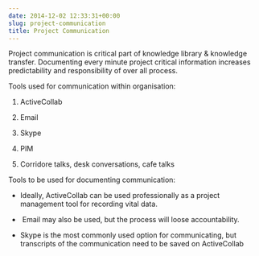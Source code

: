 ```yaml
---
date: 2014-12-02 12:33:31+00:00
slug: project-communication
title: Project Communication
---
```


Project communication is critical part of knowledge library & knowledge transfer. Documenting every minute project critical information increases predictability and responsibility of over all process.

Tools used for communication within organisation:



	
  1. ActiveCollab

	
  2. Email

	
  3. Skype

	
  4. PIM

	
  5. Corridore talks, desk conversations, cafe talks


Tools to be used for documenting communication:

	
  * Ideally, ActiveCollab can be used professionally as a project management tool for recording vital data.

	
  *  Email may also be used, but the process will loose accountability.

	
  * Skype is the most commonly used option for communicating, but transcripts of the communication need to be saved on ActiveCollab



